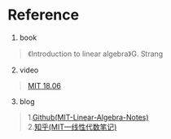 # Reference
1. book
> 《Introduction to linear algebra》G. Strang
2. video 
> [MIT 18.06](https://www.bilibili.com/video/BV16Z4y1U7oU?p=1&vd_source=34813300d78b998736ee352b904b5693)
3. blog
> 1.[Github(MIT-Linear-Algebra-Notes)](https://github.com/MLNLP-World/MIT-Linear-Algebra-Notes)  
> 2.[知乎(MIT—线性代数笔记)](https://zhuanlan.zhihu.com/p/45707832)
